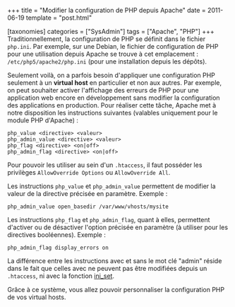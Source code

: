+++
title = "Modifier la configuration de PHP depuis Apache"
date = 2011-06-19
template = "post.html"

[taxonomies]
categories = ["SysAdmin"]
tags = ["Apache", "PHP"]
+++
Traditionnellement, la configuration de PHP se définit dans le fichier
`php.ini`. Par exemple, sur une Debian, le fichier de configuration de PHP pour
une utilisation depuis Apache se trouve à cet emplacement :
`/etc/php5/apache2/php.ini` (pour une installation depuis les dépôts).

Seulement voilà, on a parfois besoin d'appliquer une configuration PHP seulement
à un **virtual host** en particulier et non aux autres. Par exemple, on peut
souhaiter activer l'affichage des erreurs de PHP pour une application web encore
en développement sans modifier la configuration des applications en production.
Pour réaliser cette tâche, Apache met à notre disposition les instructions
suivantes (valables uniquement pour le module PHP d'Apache) :

```
php_value <directive> <valeur>
php_admin_value <directive> <valeur>
php_flag <directive> <on|off>
php_admin_flag <directive> <on|off>
```

<!-- more -->

Pour pouvoir les utiliser au sein d'un `.htaccess`, il faut posséder les
privilèges `AllowOverride Options` ou `AllowOverride All`.

Les instructions `php_value` et `php_admin_value` permettent de modifier la
valeur de la directive précisée en paramètre. Exemple :

```
php_admin_value open_basedir /var/www/vhosts/mysite
```

Les instructions `php_flag` et `php_admin_flag`, quant à elles, permettent
d'activer ou de désactiver l'option précisée en paramètre (à utiliser pour les
directives booléennes). Exemple :

```
php_admin_flag display_errors on
```

La différence entre les instructions avec et sans le mot clé "admin" réside dans
le fait que celles avec ne peuvent pas être modifiées depuis un `.htaccess`, ni
avec la fonction [ini_set][ini-set].

Grâce à ce système, vous allez pouvoir personnaliser la configuration PHP de vos
virtual hosts.

 [ini-set]: https://www.php.net/manual/fr/function.ini-set.php "Function ini set - PHP Manual"
